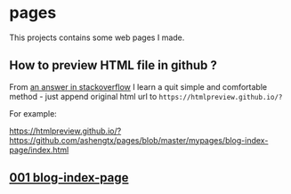 # pages
This projects contains some web pages I made.

## How to preview HTML file in github ?

From [an answer in stackoverflow](https://stackoverflow.com/questions/8446218/how-to-see-an-html-page-on-github-as-a-normal-rendered-html-page-to-see-preview) I learn a quit simple and comfortable method - just append original html url to `https://htmlpreview.github.io/?`

For example:

https://htmlpreview.github.io/?https://github.com/ashengtx/pages/blob/master/mypages/blog-index-page/index.html

## [001 blog-index-page](https://github.com/ashengtx/pages/blob/master/docs/001-make-a-blog-index-page-from-scratch.md)



